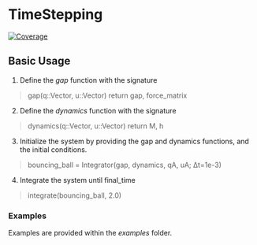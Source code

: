 # TimeStepping

[![Coverage](https://codecov.io/gh/Symplectomorphism/TimeStepping.jl/branch/master/graph/badge.svg)](https://codecov.io/gh/Symplectomorphism/TimeStepping.jl)

## Basic Usage

1. Define the _gap_ function with the signature
> gap(q::Vector, u::Vector)
> return gap, force_matrix

2. Define the _dynamics_ function with the signature
> dynamics(q::Vector, u::Vector)
> return M, h

3. Initialize the system by providing the gap and dynamics functions, and the initial conditions.
> bouncing_ball = Integrator(gap, dynamics, qA, uA; Δt=1e-3)

4. Integrate the system until final_time
> integrate(bouncing_ball, 2.0)

### Examples
Examples are provided within the _examples_ folder.
